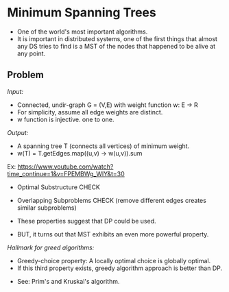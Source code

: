 # Minimum Spanning Trees

- One of the world's most important algorithms.
- It is important in distributed systems, one of the first things that almost
  any DS tries to find is a MST of the nodes that happened to be alive at any point.


## Problem

*Input:*

- Connected, undir-graph G = (V,E) with weight function w: E -> R
- For simplicity, assume all edge weights are distinct.
- w function is injective. one to one.

*Output:*

- A spanning tree T (connects all vertices) of minimum weight.
- w(T) = T.getEdges.map((u,v) -> w(u,v)).sum

Ex: https://www.youtube.com/watch?time_continue=1&v=FPEMBWg_WlY&t=30

- Optimal Substructure CHECK
- Overlapping Subproblems CHECK (remove different edges creates similar subproblems)
- These properties suggest that DP could be used.

- BUT, it turns out that MST exhibits an even more powerful property.

*Hallmark for greed algorithms:*

- Greedy-choice property: A locally optimal choice is globally optimal.
- If this third property exists, greedy algorithm approach is better than DP.

* See: Prim's and Kruskal's algorithm.
